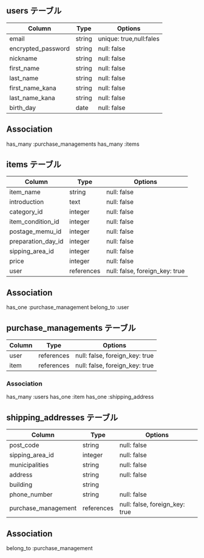 ## users テーブル

| Column             | Type   | Options                |
| ------------------ | ------ | -----------            |
| email              | string | unique: true,null:fales|
| encrypted_password | string | null: false            |
| nickname           | string | null: false            |
| first_name         | string | null: false            |
| last_name          | string | null: false            |
| first_name_kana    | string | null: false            |
| last_name_kana     | string | null: false            |
| birth_day          | date | null: false              |

## Association

has_many :purchase_managements
has_many :items

## items テーブル

| Column             | Type   | Options     |
| ------------------ | ------ | ----------- |
| item_name          | string | null: false |
| introduction       | text   | null: false |
| category_id        | integer | null: false |
| item_condition_id  | integer  | null: false |
| postage_memu_id     | integer | null: false|
| preparation_day_id  | integer | null: false|
| sipping_area_id     | integer | null: false|
| price               | integer | null: false |
| user                | references | null: false, foreign_key: true |

## Association

has_one :purchase_management
belong_to :user

## purchase_managements テーブル

| Column  | Type       | Options                        |
| ------  | ---------- | ------------------------------ |
| user    | references | null: false, foreign_key: true |
| item   | references | null: false, foreign_key: true |

### Association

has_many :users
has_one :item
has_one :shipping_address

## shipping_addresses テーブル

| Column             | Type   | Options     |
| ------------------ | ------ | ----------- |
| post_code          | string | null: false |
| sipping_area_id    | integer| null: false|
| municipalities     | string| null: false |
| address            | string| null: false|
| building           | string|            |
| phone_number       | string| null: false|
| purchase_management|references | null: false, foreign_key: true |
## Association


belong_to :purchase_management

